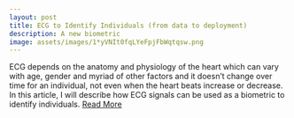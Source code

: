```yaml
---
layout: post
title: ECG to Identify Individuals (from data to deployment)
description: A new biometric
image: assets/images/1*yVNIt0fqLYeFpjFbWqtqsw.png
---
```


ECG depends on the anatomy and physiology of the heart which can vary with age, gender and myriad of other factors and it doesn’t change over time for an individual, not even when the heart beats increase or decrease. In this article, I will describe how ECG signals can be used as a biometric to identify individuals. [Read More](https://medium.com/intel-software-innovators/ecg-to-identify-individuals-from-data-to-deployment-74cce404f9f0)
